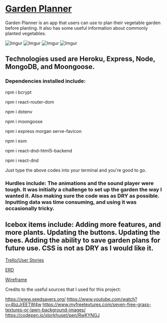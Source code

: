 # [Garden Planner](https://virtualgarden.herokuapp.com/plants/virtual)

Garden Planner is an app that users can use to plan their vegetable garden before planting.  It also has some useful information about commonly planted vegetables. 

![Imgur](https://i.imgur.com/eCrKkHL.png)
![Imgur](https://i.imgur.com/rXTJOzG.jpg)
![Imgur](https://imgur.com/I9sP7O8)
![Imgur](https://imgur.com/shAMm80)


## Technologies used are Heroku, Express, Node, MongoDB, and Moongoose.

### Dependencies installed include: 

npm i bcrypt

npm i react-router-dom

npm i dotenv

npm i moongoose

npm i express morgan serve-favicon

npm i esm

npm i react-dnd-html5-backend

npm i react-dnd


Just type the above codes into your terminal and you're good to go. 

### Hurdles include:  The animations and the sound player were tough.  It was initially a challenge to set up the garden the way I wanted it.  Also making sure the code was as DRY as possible. Inputting data was time consuming, and using it was occasionally tricky.

## Icebox items include: Adding more features, and more plants.  Updating the buttons.  Updating the bees.  Adding the ability to save garden plans for future use. CSS is not as DRY as I would like it. 


[Trello/User Stories](https://trello.com/b/h8p493zr/capstone-project)


[ERD](https://lucid.app/lucidchart/d10957b1-3f4a-4c14-a89a-4d745ccfe993/edit?viewport_loc=-4224%2C-1796%2C3328%2C1598%2C0_0&invitationId=inv_2f8713d3-8b4d-4f99-be16-13c8a338dd2e#)


[Wireframe](https://whimsical.com/capstone-project-TVFzzwwCXt5N9XNVyjAk9Y)

Credits to the useful sources that I used for this project:


https://www.seedsavers.org/
https://www.youtube.com/watch?v=4bzJrEETW4w
https://www.myfreetextures.com/seven-free-grass-textures-or-lawn-background-images/ 
https://codepen.io/storkhuset/pen/RwKYNGJ

